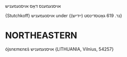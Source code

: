 אויסנעמענס
דאָס
אויסנעמעניש

{Stutchkoff}
אויסנעמעניש
under {נר. 619 גאָטסדינסט (ייִדיש)}

NORTHEASTERN
==============

ójsnɛmɛnɛs̀ אויסנעמעניש {LITHUANIA, Vilnius, 54257}